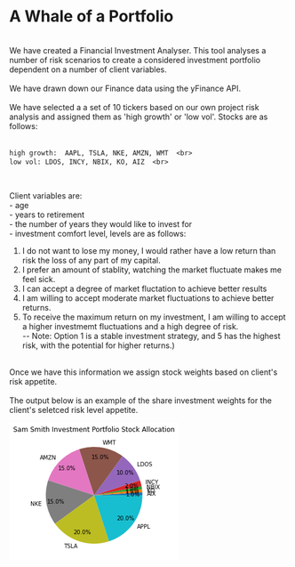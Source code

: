 # A Whale of a Portfolio
<br>
We have created a Financial Investment Analyser.  This tool analyses a number of risk scenarios to create a considered investment portfolio dependent on a number of client variables.   <br>
<br>
We have drawn down our Finance data using the yFinance API.   <br>
<br>
We have selected a a set of 10 tickers based on our own project risk analysis and assigned them as 
'high growth' or 'low vol'.  Stocks are as follows:  <br>
<br>

    high growth:  AAPL, TSLA, NKE, AMZN, WMT  <br>
    low vol: LDOS, INCY, NBIX, KO, AIZ  <br>
<br>


Client variables are:  <br>
    - age  <br>
    - years to retirement  <br>
    - the number of years they would like to invest for <br>
    - investment comfort level, levels are as follows:  <br>

1. I do not want to lose my money, I would rather have a low return than risk the loss of any part of my capital.  <br>
2. I prefer an amount of stablity, watching the market fluctuate makes me feel sick.  <br>
3. I can accept a degree of market fluctation to achieve better results  <br>
4. I am willing to accept moderate market fluctuations to achieve better returns.  <br>
5. To receive the maximum return on my investment, I am willing to accept a higher investmemt fluctuations and a high degree of risk.  <br>
--    Note: Option 1 is a stable investment strategy, and 5 has the highest risk, with the potential for higher returns.)  <br>
<br>
Once we have this information we assign stock weights based on client's risk appetite.  <br>
<br>
The output below is an example of the share investment weights for the client's seletced risk level appetite.  <br>

![](riskweighted.png)









    
